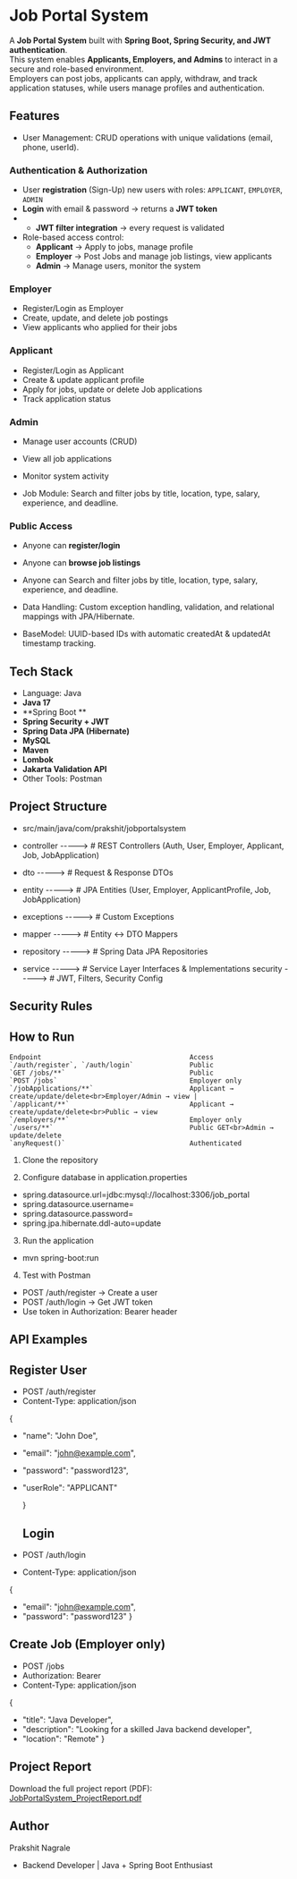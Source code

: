 # Job Portal System
A **Job Portal System** built with **Spring Boot, Spring Security, and JWT authentication**.  
This system enables **Applicants, Employers, and Admins** to interact in a secure and role-based environment.  
Employers can post jobs, applicants can apply, withdraw, and track application statuses, while users manage profiles and authentication.


## Features

- User Management: CRUD operations with unique validations (email, phone, userId).


### Authentication & Authorization
- User **registration** (Sign-Up) new users with roles: `APPLICANT`, `EMPLOYER`, `ADMIN`
- **Login** with email & password → returns a **JWT token**
- - **JWT filter integration** → every request is validated
- Role-based access control:
    - **Applicant** → Apply to jobs, manage profile
    - **Employer** → Post Jobs and manage job listings, view applicants
    - **Admin** → Manage users, monitor the system
  



###  Employer
- Register/Login as Employer
- Create, update, and delete job postings
- View applicants who applied for their jobs
###  Applicant
- Register/Login as Applicant
- Create & update applicant profile
- Apply for jobs, update or delete Job applications
- Track application status

### Admin
- Manage user accounts (CRUD)
- View all job applications
- Monitor system activity

- Job Module: Search and filter jobs by title, location, type, salary, experience, and deadline.

### Public Access
- Anyone can **register/login**
- Anyone can **browse job listings**
- Anyone can  Search and filter jobs by title, location, type, salary, experience, and deadline.


- Data Handling: Custom exception handling, validation, and relational mappings with JPA/Hibernate.

- BaseModel: UUID-based IDs with automatic createdAt & updatedAt timestamp tracking.

## Tech Stack

- Language: Java
- **Java 17**
- **Spring Boot **
- **Spring Security + JWT**
- **Spring Data JPA (Hibernate)**
- **MySQL**
- **Maven**
- **Lombok**
- **Jakarta Validation API**
- Other Tools: Postman

## Project Structure
- src/main/java/com/prakshit/jobportalsystem

- controller  ----->      # REST Controllers (Auth, User, Employer, Applicant, Job, JobApplication)
- dto         ----->      # Request & Response DTOs 
- entity    ----->        # JPA Entities (User, Employer, ApplicantProfile, Job, JobApplication) 
- exceptions   ----->     # Custom Exceptions 
- mapper      ----->      # Entity <-> DTO Mappers 
- repository   ----->     # Spring Data JPA Repositories 
- service     ----->      # Service Layer Interfaces & Implementations
  security  ----->        # JWT, Filters, Security Config

## Security Rules

  
## How to Run

    Endpoint                                     Access
    `/auth/register`, `/auth/login`              Public
    `GET /jobs/**`                               Public
    `POST /jobs`                                 Employer only                   
    `/jobApplications/**`                        Applicant → create/update/delete<br>Employer/Admin → view | 
    `/applicant/**`                              Applicant → create/update/delete<br>Public → view  
    `/employers/**`                              Employer only                    
    `/users/**`                                  Public GET<br>Admin → update/delete 
    `anyRequest()`                               Authenticated

1. Clone the repository

2. Configure database in application.properties

- spring.datasource.url=jdbc:mysql://localhost:3306/job_portal
- spring.datasource.username=
- spring.datasource.password=
- spring.jpa.hibernate.ddl-auto=update


3. Run the application

- mvn spring-boot:run


4. Test with Postman

- POST /auth/register → Create a user
- POST /auth/login → Get JWT token
- Use token in Authorization: Bearer <token> header

## API Examples
 ## Register User
- POST /auth/register
- Content-Type: application/json

{
- "name": "John Doe",
- "email": "john@example.com",
- "password": "password123",
- "userRole": "APPLICANT"

    }
    
  ## Login

- POST /auth/login 

- Content-Type: application/json

{
- "email": "john@example.com",
- "password": "password123"
}


## Create Job (Employer only)
- POST /jobs
- Authorization: Bearer <token>
- Content-Type: application/json

{
- "title": "Java Developer",
- "description": "Looking for a skilled Java backend developer",
- "location": "Remote"
}

## Project Report

Download the full project report (PDF):  
[JobPortalSystem_ProjectReport.pdf](./docs/JobPortalSystem_ProjectReport.pdf)

## Author

Prakshit Nagrale
- Backend Developer | Java + Spring Boot Enthusiast
